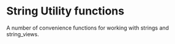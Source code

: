 # String Utility functions

A number of convenience functions for working with strings and string_views.

